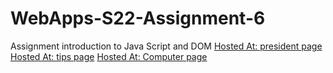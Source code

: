 # WebApps-S22-Assignment-6
Assignment introduction to Java Script and DOM
<a href="https://44-563-web-apps-s22.github.io/webapps-s22-assignment-6-ushareddypati/president.html">Hosted At: president page</a>
<a href="https://44-563-web-apps-s22.github.io/webapps-s22-assignment-6-ushareddypati/tips.html">Hosted At: tips page</a>
<a href="https://44-563-web-apps-s22.github.io/webapps-s22-assignment-6-ushareddypati/computer.html">Hosted At: Computer page</a>